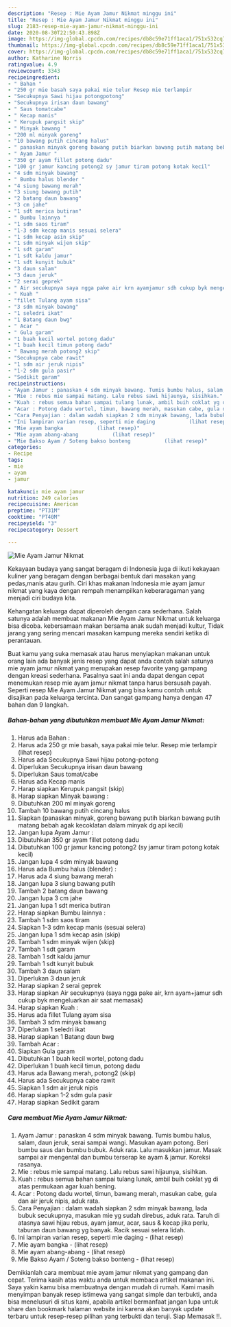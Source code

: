 ```yaml
---
description: "Resep : Mie Ayam Jamur Nikmat minggu ini"
title: "Resep : Mie Ayam Jamur Nikmat minggu ini"
slug: 2183-resep-mie-ayam-jamur-nikmat-minggu-ini
date: 2020-08-30T22:50:43.898Z
image: https://img-global.cpcdn.com/recipes/db8c59e71ff1aca1/751x532cq70/mie-ayam-jamur-nikmat-foto-resep-utama.jpg
thumbnail: https://img-global.cpcdn.com/recipes/db8c59e71ff1aca1/751x532cq70/mie-ayam-jamur-nikmat-foto-resep-utama.jpg
cover: https://img-global.cpcdn.com/recipes/db8c59e71ff1aca1/751x532cq70/mie-ayam-jamur-nikmat-foto-resep-utama.jpg
author: Katharine Norris
ratingvalue: 4.9
reviewcount: 3343
recipeingredient:
- " Bahan "
- "250 gr mie basah saya pakai mie telur Resep mie terlampir           lihat resep"
- "Secukupnya Sawi hijau potongpotong"
- "Secukupnya irisan daun bawang"
- " Saus tomatcabe"
- " Kecap manis"
- " Kerupuk pangsit skip"
- " Minyak bawang "
- "200 ml minyak goreng"
- "10 bawang putih cincang halus"
- " panaskan minyak goreng bawang putih biarkan bawang putih matang bebah agak kecoklatan dalam minyak dg api kecil"
- " Ayam Jamur "
- "350 gr ayam fillet potong dadu"
- "100 gr jamur kancing potong2 sy jamur tiram potong kotak kecil"
- "4 sdm minyak bawang"
- " Bumbu halus blender "
- "4 siung bawang merah"
- "3 siung bawang putih"
- "2 batang daun bawang"
- "3 cm jahe"
- "1 sdt merica butiran"
- " Bumbu lainnya "
- "1 sdm saos tiram"
- "1-3 sdm kecap manis sesuai selera"
- "1 sdm kecap asin skip"
- "1 sdm minyak wijen skip"
- "1 sdt garam"
- "1 sdt kaldu jamur"
- "1 sdt kunyit bubuk"
- "3 daun salam"
- "3 daun jeruk"
- "2 serai geprek"
- " Air secukupnya saya ngga pake air krn ayamjamur sdh cukup byk mengeluarkan air saat memasak"
- " Kuah "
- "fillet Tulang ayam sisa"
- "3 sdm minyak bawang"
- "1 seledri ikat"
- "1 Batang daun bwg"
- " Acar "
- " Gula garam"
- "1 buah kecil wortel potong dadu"
- "1 buah kecil timun potong dadu"
- " Bawang merah potong2 skip"
- "Secukupnya cabe rawit"
- "1 sdm air jeruk nipis"
- "1-2 sdm gula pasir"
- "Sedikit garam"
recipeinstructions:
- "Ayam Jamur : panaskan 4 sdm minyak bawang. Tumis bumbu halus, salam, daun jeruk, serai sampai wangi. Masukan ayam potong. Beri bumbu saus dan bumbu bubuk. Aduk rata. Lalu masukkan jamur. Masak sampai air mengental dan bumbu terserap ke ayam &amp; jamur. Koreksi rasanya."
- "Mie : rebus mie sampai matang. Lalu rebus sawi hijaunya, sisihkan."
- "Kuah : rebus semua bahan sampai tulang lunak, ambil buih coklat yg di atas permukaan agar kuah bening."
- "Acar : Potong dadu wortel, timun, bawang merah, masukan cabe, gula dan air jeruk nipis, aduk rata."
- "Cara Penyajian : dalam wadah siapkan 2 sdm minyak bawang, lada bubuk secukupnya, masukan mie yg sudah direbus, aduk rata. Taruh di atasnya sawi hijau rebus, ayam jamur, acar, saus &amp; kecap jika perlu, taburan daun bawang yg banyak. Racik sesuai selera lidah."
- "Ini lampiran varian resep, seperti mie daging           (lihat resep)"
- "Mie ayam bangka           (lihat resep)"
- "Mie ayam abang-abang           (lihat resep)"
- "Mie Bakso Ayam / Soteng bakso bonteng           (lihat resep)"
categories:
- Recipe
tags:
- mie
- ayam
- jamur

katakunci: mie ayam jamur 
nutrition: 249 calories
recipecuisine: American
preptime: "PT31M"
cooktime: "PT40M"
recipeyield: "3"
recipecategory: Dessert

---
```



![Mie Ayam Jamur Nikmat](https://img-global.cpcdn.com/recipes/db8c59e71ff1aca1/751x532cq70/mie-ayam-jamur-nikmat-foto-resep-utama.jpg)

Kekayaan budaya yang sangat beragam di Indonesia juga di ikuti kekayaan kuliner yang beragam dengan berbagai bentuk dari masakan yang pedas,manis atau gurih. Ciri khas makanan Indonesia mie ayam jamur nikmat yang kaya dengan rempah menampilkan keberaragaman yang menjadi ciri budaya kita.


Kehangatan keluarga dapat diperoleh dengan cara sederhana. Salah satunya adalah membuat makanan Mie Ayam Jamur Nikmat untuk keluarga bisa dicoba. kebersamaan makan bersama anak sudah menjadi kultur, Tidak jarang yang sering mencari masakan kampung mereka sendiri ketika di perantauan.



Buat kamu yang suka memasak atau harus menyiapkan makanan untuk orang lain ada banyak jenis resep yang dapat anda contoh salah satunya mie ayam jamur nikmat yang merupakan resep favorite yang gampang dengan kreasi sederhana. Pasalnya saat ini anda dapat dengan cepat menemukan resep mie ayam jamur nikmat tanpa harus bersusah payah.
Seperti resep Mie Ayam Jamur Nikmat yang bisa kamu contoh untuk disajikan pada keluarga tercinta. Dan sangat gampang hanya dengan 47 bahan dan 9 langkah.


<!--inarticleads1-->

##### Bahan-bahan yang dibutuhkan membuat Mie Ayam Jamur Nikmat:

1. Harus ada  Bahan :
1. Harus ada 250 gr mie basah, saya pakai mie telur. Resep mie terlampir           (lihat resep)
1. Harus ada Secukupnya Sawi hijau potong-potong
1. Diperlukan Secukupnya irisan daun bawang
1. Diperlukan  Saus tomat/cabe
1. Harus ada  Kecap manis
1. Harap siapkan  Kerupuk pangsit (skip)
1. Harap siapkan  Minyak bawang :
1. Dibutuhkan 200 ml minyak goreng
1. Tambah 10 bawang putih cincang halus
1. Siapkan  (panaskan minyak, goreng bawang putih biarkan bawang putih matang bebah agak kecoklatan dalam minyak dg api kecil)
1. Jangan lupa  Ayam Jamur :
1. Dibutuhkan 350 gr ayam fillet potong dadu
1. Dibutuhkan 100 gr jamur kancing potong2 (sy jamur tiram potong kotak kecil)
1. Jangan lupa 4 sdm minyak bawang
1. Harus ada  Bumbu halus (blender) :
1. Harus ada 4 siung bawang merah
1. Jangan lupa 3 siung bawang putih
1. Tambah 2 batang daun bawang
1. Jangan lupa 3 cm jahe
1. Jangan lupa 1 sdt merica butiran
1. Harap siapkan  Bumbu lainnya :
1. Tambah 1 sdm saos tiram
1. Siapkan 1-3 sdm kecap manis (sesuai selera)
1. Jangan lupa 1 sdm kecap asin (skip)
1. Tambah 1 sdm minyak wijen (skip)
1. Tambah 1 sdt garam
1. Tambah 1 sdt kaldu jamur
1. Tambah 1 sdt kunyit bubuk
1. Tambah 3 daun salam
1. Diperlukan 3 daun jeruk
1. Harap siapkan 2 serai geprek
1. Harap siapkan  Air secukupnya (saya ngga pake air, krn ayam+jamur sdh cukup byk mengeluarkan air saat memasak)
1. Harap siapkan  Kuah :
1. Harus ada fillet Tulang ayam sisa
1. Tambah 3 sdm minyak bawang
1. Diperlukan 1 seledri ikat
1. Harap siapkan 1 Batang daun bwg
1. Tambah  Acar :
1. Siapkan  Gula garam
1. Dibutuhkan 1 buah kecil wortel, potong dadu
1. Diperlukan 1 buah kecil timun, potong dadu
1. Harus ada  Bawang merah, potong2 (skip)
1. Harus ada Secukupnya cabe rawit
1. Siapkan 1 sdm air jeruk nipis
1. Harap siapkan 1-2 sdm gula pasir
1. Harap siapkan Sedikit garam




<!--inarticleads2-->

##### Cara membuat  Mie Ayam Jamur Nikmat:

1. Ayam Jamur : panaskan 4 sdm minyak bawang. Tumis bumbu halus, salam, daun jeruk, serai sampai wangi. Masukan ayam potong. Beri bumbu saus dan bumbu bubuk. Aduk rata. Lalu masukkan jamur. Masak sampai air mengental dan bumbu terserap ke ayam &amp; jamur. Koreksi rasanya.
1. Mie : rebus mie sampai matang. Lalu rebus sawi hijaunya, sisihkan.
1. Kuah : rebus semua bahan sampai tulang lunak, ambil buih coklat yg di atas permukaan agar kuah bening.
1. Acar : Potong dadu wortel, timun, bawang merah, masukan cabe, gula dan air jeruk nipis, aduk rata.
1. Cara Penyajian : dalam wadah siapkan 2 sdm minyak bawang, lada bubuk secukupnya, masukan mie yg sudah direbus, aduk rata. Taruh di atasnya sawi hijau rebus, ayam jamur, acar, saus &amp; kecap jika perlu, taburan daun bawang yg banyak. Racik sesuai selera lidah.
1. Ini lampiran varian resep, seperti mie daging -           (lihat resep)
1. Mie ayam bangka -           (lihat resep)
1. Mie ayam abang-abang -           (lihat resep)
1. Mie Bakso Ayam / Soteng bakso bonteng -           (lihat resep)




Demikianlah cara membuat mie ayam jamur nikmat yang gampang dan cepat. Terima kasih atas waktu anda untuk membaca artikel makanan ini. Saya yakin kamu bisa membuatnya dengan mudah di rumah. Kami masih menyimpan banyak resep istimewa yang sangat simple dan terbukti, anda bisa menelusuri di situs kami, apabila artikel bermanfaat jangan lupa untuk share dan bookmark halaman website ini karena akan banyak update terbaru untuk resep-resep pilihan yang terbukti dan teruji. Siap Memasak !!. 
